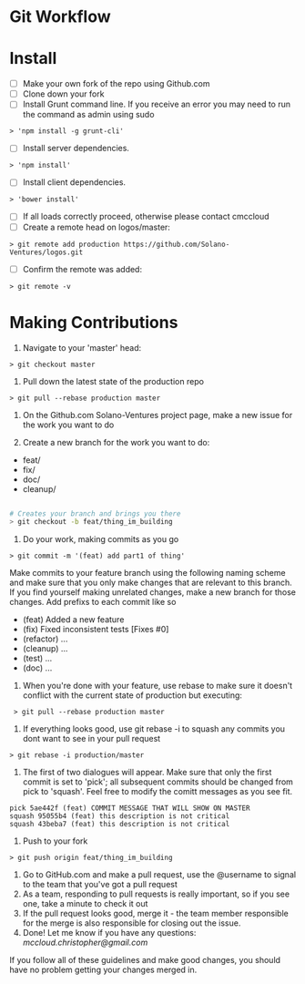 Git Workflow
=====================

# Install

- [ ] Make your own fork of the repo using Github.com
- [ ] Clone down your fork
- [ ] Install Grunt command line. If you receive an error you may need to run the command as admin using sudo
```
> 'npm install -g grunt-cli'
```
- [ ] Install server dependencies.
```
> 'npm install'
```
- [ ] Install client dependencies.
```
> 'bower install'
```
- [ ] If all loads correctly proceed, otherwise please contact cmccloud
- [ ] Create a remote head on logos/master:
```
> git remote add production https://github.com/Solano-Ventures/logos.git
```
- [ ] Confirm the remote was added:
```
> git remote -v
```

# Making Contributions

1. Navigate to your 'master' head:
 ```
 > git checkout master
 ```
 
1. Pull down the latest state of the production repo
 ``` 
 > git pull --rebase production master
 ```
 
1. On the Github.com Solano-Ventures project page, make a new issue for the work you want to do

1. Create a new branch for the work you want to do:
  - feat/
  - fix/
  - doc/
  - cleanup/

  ```bash
  
  # Creates your branch and brings you there
  > git checkout -b feat/thing_im_building
  ```
  
1. Do your work, making commits as you go
 ```
 > git commit -m '(feat) add part1 of thing'
 ```
 Make commits to your feature branch using the following naming scheme and make sure that you only make changes that are relevant to this branch. If you find yourself making unrelated changes, make a new branch for those changes. Add prefixs to each commit like so
  - (feat) Added a new feature
  - (fix) Fixed inconsistent tests [Fixes #0]
  - (refactor) ...
  - (cleanup) ...
  - (test) ...
  - (doc) ...

1. When you're done with your feature, use rebase to make sure it doesn't conflict with the current state of production but executing:
 ```
  > git pull --rebase production master
 ```

1. If everything looks good, use git rebase -i to squash any commits you dont want to see in your pull request
 ```
 > git rebase -i production/master
 ```

1. The first of two dialogues will appear.  Make sure that only the first commit is set to 'pick'; all subsequent commits should be changed from pick to 'squash'.  Feel free to modify the comitt messages as you see fit.
 ```
 pick 5ae442f (feat) COMMIT MESSAGE THAT WILL SHOW ON MASTER
 squash 95055b4 (feat) this description is not critical
 squash 43beba7 (feat) this description is not critical
 ```
 
1. Push to your fork
 ```
 > git push origin feat/thing_im_building
 ```
 
1. Go to GitHub.com and make a pull request, use the @username to signal to the team that you've got a pull request
1. As a team, responding to pull requests is really important, so if you see one, take a minute to check it out
1. If the pull request looks good, merge it - the team member responsible for the merge is also responsible for closing out the issue.
1. Done! Let me know if you have any questions: _mccloud.christopher@gmail.com_

If you follow all of these guidelines and make good changes, you should have no problem getting your changes merged in.